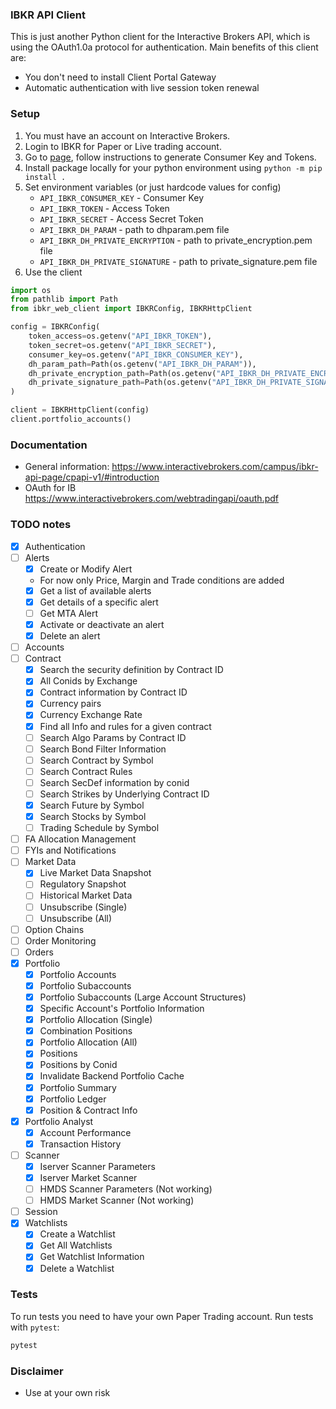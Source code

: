 ### IBKR API Client

This is just another Python client for the Interactive Brokers API, which is using the OAuth1.0a protocol for authentication.
Main benefits of this client are:
 - You don't need to install Client Portal Gateway
 - Automatic authentication with live session token renewal

### Setup

1. You must have an account on Interactive Brokers.
2. Login to IBKR for Paper or Live trading account.
3. Go to [page](https://www.interactivebrokers.co.uk/oauth/), follow instructions to generate Consumer Key and Tokens.
4. Install package locally for your python environment using `python -m pip install .`
5. Set environment variables (or just hardcode values for config)
    - `API_IBKR_CONSUMER_KEY` - Consumer Key
    - `API_IBKR_TOKEN` - Access Token
    - `API_IBKR_SECRET` - Access Secret Token
    - `API_IBKR_DH_PARAM` - path to dhparam.pem file
    - `API_IBKR_DH_PRIVATE_ENCRYPTION` - path to private_encryption.pem file
    - `API_IBKR_DH_PRIVATE_SIGNATURE` - path to private_signature.pem file
6. Use the client
```python
import os
from pathlib import Path
from ibkr_web_client import IBKRConfig, IBKRHttpClient

config = IBKRConfig(
    token_access=os.getenv("API_IBKR_TOKEN"),     
    token_secret=os.getenv("API_IBKR_SECRET"),
    consumer_key=os.getenv("API_IBKR_CONSUMER_KEY"),
    dh_param_path=Path(os.getenv("API_IBKR_DH_PARAM")),
    dh_private_encryption_path=Path(os.getenv("API_IBKR_DH_PRIVATE_ENCRYPTION")),
    dh_private_signature_path=Path(os.getenv("API_IBKR_DH_PRIVATE_SIGNATURE")),
)

client = IBKRHttpClient(config)
client.portfolio_accounts()
```

### Documentation
- General information: https://www.interactivebrokers.com/campus/ibkr-api-page/cpapi-v1/#introduction
- OAuth for IB https://www.interactivebrokers.com/webtradingapi/oauth.pdf

### TODO notes
 - [x] Authentication
 - [ ] Alerts
   - [x] Create or Modify Alert
    - For now only Price, Margin and Trade conditions are added
   - [x] Get a list of available alerts
   - [x] Get details of a specific alert
   - [ ] Get MTA Alert
   - [x] Activate or deactivate an alert
   - [x] Delete an alert
 - [ ] Accounts
 - [ ] Contract
   - [x] Search the security definition by Contract ID
   - [x] All Conids by Exchange
   - [x] Contract information by Contract ID
   - [x] Currency pairs
   - [x] Currency Exchange Rate
   - [x] Find all Info and rules for a given contract
   - [ ] Search Algo Params by Contract ID
   - [ ] Search Bond Filter Information
   - [ ] Search Contract by Symbol
   - [ ] Search Contract Rules
   - [ ] Search SecDef information by conid
   - [ ] Search Strikes by Underlying Contract ID
   - [x] Search Future by Symbol
   - [x] Search Stocks by Symbol
   - [ ] Trading Schedule by Symbol
 - [ ] FA Allocation Management
 - [ ] FYIs and Notifications
 - [ ] Market Data
   - [x] Live Market Data Snapshot
   - [ ] Regulatory Snapshot 
   - [ ] Historical Market Data
   - [ ] Unsubscribe (Single)
   - [ ] Unsubscribe (All)
 - [ ] Option Chains
 - [ ] Order Monitoring
 - [ ] Orders
 - [x] Portfolio
   - [x] Portfolio Accounts
   - [x] Portfolio Subaccounts
   - [x] Portfolio Subaccounts (Large Account Structures)
   - [x] Specific Account's Portfolio Information
   - [x] Portfolio Allocation (Single)
   - [x] Combination Positions
   - [x] Portfolio Allocation (All)
   - [x] Positions
   - [x] Positions by Conid
   - [x] Invalidate Backend Portfolio Cache
   - [x] Portfolio Summary
   - [x] Portfolio Ledger
   - [x] Position & Contract Info
 - [x] Portfolio Analyst
   - [x] Account Performance
   - [x] Transaction History
 - [ ] Scanner
   - [x] Iserver Scanner Parameters
   - [x] Iserver Market Scanner
   - [ ] HMDS Scanner Parameters (Not working)
   - [ ] HMDS Market Scanner (Not working)
 - [ ] Session
 - [x] Watchlists
   - [x] Create a Watchlist
   - [x] Get All Watchlists
   - [x] Get Watchlist Information
   - [x] Delete a Watchlist

### Tests
To run tests you need to have your own Paper Trading account.
Run tests with `pytest`:
```python
pytest
```
### Disclaimer
 - Use at your own risk